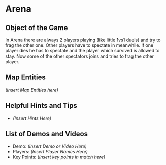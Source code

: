 Arena
=====

Object of the Game
------------------

In Arena there are always 2 players playing (like little 1vs1 duels) and try to frag the other one. Other players have to spectate in meanwhile. If one player dies he has to spectate and the player which survived is allowed to stay. Now some of the other spectators joins and tries to frag the other player.

Map Entities
------------

_(Insert Map Entities here)_

Helpful Hints and Tips
----------------------

-   _(Insert Hints Here)_

List of Demos and Videos
------------------------

-   Demo: _(Insert Demo or Video Here)_
-   Players: _(Insert Player Names Here)_
-   Key Points: _(Insert key points in match here)_

